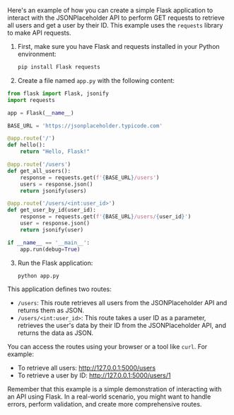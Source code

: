 Here's an example of how you can create a simple Flask application to interact with the JSONPlaceholder API to perform GET requests to retrieve all users and get a user by their ID. This example uses the `requests` library to make API requests.

1. First, make sure you have Flask and requests installed in your Python environment:

    ```sh
    pip install Flask requests
    ```

2. Create a file named `app.py` with the following content:

```python
from flask import Flask, jsonify
import requests

app = Flask(__name__)

BASE_URL = 'https://jsonplaceholder.typicode.com'

@app.route('/')
def hello():
    return "Hello, Flask!"

@app.route('/users')
def get_all_users():
    response = requests.get(f'{BASE_URL}/users')
    users = response.json()
    return jsonify(users)

@app.route('/users/<int:user_id>')
def get_user_by_id(user_id):
    response = requests.get(f'{BASE_URL}/users/{user_id}')
    user = response.json()
    return jsonify(user)

if __name__ == '__main__':
    app.run(debug=True)
```

3. Run the Flask application:

    ```sh
    python app.py
    ```

This application defines two routes:

-   `/users`: This route retrieves all users from the JSONPlaceholder API and returns them as JSON.
-   `/users/<int:user_id>`: This route takes a user ID as a parameter, retrieves the user's data by their ID from the JSONPlaceholder API, and returns the data as JSON.

You can access the routes using your browser or a tool like `curl`. For example:

-   To retrieve all users: http://127.0.0.1:5000/users
-   To retrieve a user by ID: http://127.0.0.1:5000/users/1

Remember that this example is a simple demonstration of interacting with an API using Flask. In a real-world scenario, you might want to handle errors, perform validation, and create more comprehensive routes.
